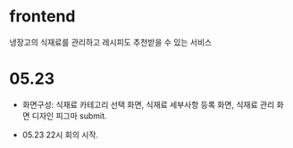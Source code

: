 # frontend

냉장고의 식재료를 관리하고 레시피도 추천받을 수 있는 서비스

# 05.23

- 화면구성: 식재료 카테고리 선택 화면, 식재료 세부사항 등록 화면, 식재료 관리 화면 디자인 피그마 submit.

- 05.23 22시 회의 시작.
